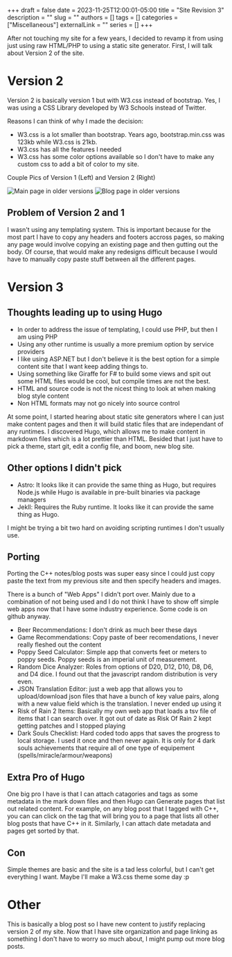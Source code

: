 +++ 
draft = false
date = 2023-11-25T12:00:01-05:00
title = "Site Revision 3"
description = ""
slug = ""
authors = []
tags = []
categories = ["Miscellaneous"]
externalLink = ""
series = []
+++

After not touching my site for a few years, I decided to revamp it from using just using raw HTML/PHP to using a static site generator. First, I will talk about Version 2 of the site.

# Version 2

Version 2 is basically version 1 but with W3.css instead of bootstrap. Yes, I was using a CSS Library developed by W3 Schools instead of Twitter.

Reasons I can think of why I made the decision:
* W3.css is a lot smaller than bootstrap. Years ago, bootstrap.min.css was 123kb while W3.css is 21kb.
* W3.css has all the features I needed
* W3.css has some color options available so I don't have to make any custom css to add a bit of color to my site.

Couple Pics of Version 1 (Left) and Version 2 (Right)

![Main page in older versions](/images/2023/Version1_Version2_Main.png)
![Blog page in older versions](/images/2023/Version1_Version2_Blog.png)

## Problem of Version 2 and 1

I wasn't using any templating system.
This is important because for the most part I have to copy any headers and footers accross pages, so making any page would involve copying an existing page and then gutting out the body.
Of course, that would make any redesigns difficult because I would have to manually copy paste stuff between all the different pages.

# Version 3

## Thoughts leading up to using Hugo
* In order to address the issue of templating, I could use PHP, but then I am using PHP
* Using any other runtime is usually a more premium option by service providers
* I like using ASP.NET but I don't believe it is the best option for a simple content site that I want keep adding things to.
* Using something like Giraffe for F# to build some views and spit out some HTML files would be cool, but compile times are not the best. 
* HTML and source code is not the nicest thing to look at when making blog style content
* Non HTML formats may not go nicely into source control

At some point, I started hearing about static site generators where I can just make content pages and then it will build static files that are independant of any runtimes.
I discovered Hugo, which allows me to make content in markdown files which is a lot prettier than HTML. Besided that I just have to pick a theme, start git, edit a config file, and boom, new blog site.

## Other options I didn't pick
* Astro: It looks like it can provide the same thing as Hugo, but requires Node.js while Hugo is available in pre-built binaries via package managers
* Jekll: Requires the Ruby runtime. It looks like it can provide the same thing as Hugo.

I might be trying a bit two hard on avoiding scripting runtimes I don't usually use.

## Porting

Porting the C++ notes/blog posts was super easy since I could just copy paste the text from my previous site and then specify headers and images. 

There is a bunch of "Web Apps" I didn't port over. Mainly due to a combination of not being used and I do not think I have to show off simple web apps now that I have some industry experience. Some code is on github anyway.
* Beer Recommendations: I don't drink as much beer these days
* Game Recommendations: Copy paste of beer recomendations, I never really fleshed out the content
* Poppy Seed Calculator: Simple app that converts feet or meters to poppy seeds. Poppy seeds is an imperial unit of measurement. 
* Random Dice Analyzer: Roles from options of D20, D12, D10, D8, D6, and D4 dice. I found out that the javascript random distribution is very even.
* JSON Translation Editor: just a web app that allows you to upload/download json files that have a bunch of key value pairs, along with a new value field which is the translation. I never ended up using it
* Risk of Rain 2 Items: Basically my own web app that loads a tsv file of items that I can search over. It got out of date as Risk Of Rain 2 kept getting patches and I stopped playing
* Dark Souls Checklist: Hard coded todo apps that saves the progress to local storage. I used it once and then never again. It is only for 4 dark souls achievements that require all of one type of equipement (spells/miracle/armour/weapons)

## Extra Pro of Hugo
One big pro I have is that I can attach catagories and tags as some metadata in the mark down files and then Hugo can Generate pages that list out related content.
For example, on any blog post that I tagged with C++, you can can click on the tag that will bring you to a page that lists all other blog posts that have C++ in it.
Similarly, I can attach date metadata and pages get sorted by that.

## Con
Simple themes are basic and the site is a tad less colorful, but I can't get everything I want. Maybe I'll make a W3.css theme some day :p

# Other
This is basically a blog post so I have new content to justify replacing version 2 of my site.
Now that I have site organization and page linking as something I don't have to worry so much about, I might pump out more blog posts.

